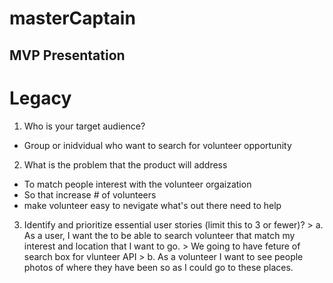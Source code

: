 
# masterCaptain
## MVP Presentation

# Legacy


  1. Who is your target audience?
   * Group or inidvidual who want to search for volunteer opportunity
  2. What is the problem that the product will address
   * To match people interest with the volunteer  orgaization
   * So that increase # of volunteers
   * make volunteer easy to nevigate what's out there need to help
  3. Identify and prioritize essential user stories (limit this to 3 or fewer)?
    > a. As a user, I want the to be able to search volunteer that match my interest and location that I want to go.
    > We going to have feture of search box for vlunteer API
    > b. As a volunteer I want to see people photos of where they have been so as I could go to these places.
